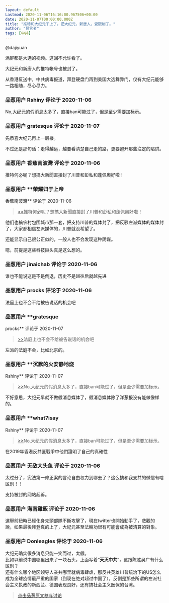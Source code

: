 ```yaml
---
layout: default
Lastmod: 2020-11-06T16:16:00.967506+00:00
date: 2020-11-07T00:00:00.000Z
title: "推特和大纪元干上了。把大纪元，新唐人，受限制了。"
author: "预言者"
tags: [中共]
---
```


@dajiyuan  
  
满屏都是大选的视频。这回不允许看了。  
  
大纪元和新唐人的推特帐号也被封了。  
  
从香港反送中，中共病毒报道，拜登硬盘门再到美国大选舞弊门，仅有大纪元能够一路相随，尽心尽力。

            
### 品葱用户 **Rshiny** 评论于 2020-11-06
        
No,大纪元的假消息太多了，直接ban可能过了，但是至少需要加标示。
        


            
### 品葱用户 **gratesque** 评论于 2020-11-07
        
先恭喜大纪元再上一层楼。  
  
不过还是那句话：走得越远，越要看清楚自己走的路，更要避开那些注定的陷阱。
        


            
### 品葱用户 **香蕉南波灣** 评论于 2020-11-06
        
推特何必呢？想搞大新聞直接封了川普和彭私和蓬佩奧好啦！
        


            
### 品葱用户 **荣耀归于上帝 
香蕉南波灣** 评论于 2020-11-06
        
> [\>>]( "/article/item_id-536459#")推特何必呢？想搞大新聞直接封了川普和彭私和蓬佩奧好啦！

  
他们也搞农村包围城市那一套，把支持川普的媒体封了，把反驳左派媒体的媒体封了，大家都相信左派媒体的，川普就没希望了。  
  
还能显示自己很公正似的，一般人也不会发现这种阴谋。  
  
嗯，前提是这些科技巨头真是这么想的。
        


            
### 品葱用户 **jinaichab** 评论于 2020-11-06
        
谁也不能说这是不是倒退，历史不是越往后就越先进
        


            
### 品葱用户 **procks** 评论于 2020-11-06
        
法庭上也不会不给被告说话的机会吧
        


            
### 品葱用户 **gratesque 
procks** 评论于 2020-11-07
        
> [\>>]( "/article/item_id-536524#")法庭上也不会不给被告说话的机会吧

  
  
左派的法庭不会，比如北京的。
        


            
### 品葱用户 **沉默的火安静地烧 
Rshiny** 评论于 2020-11-07
        
> [\>>]( "/article/item_id-536446#")No,大纪元的假消息太多了，直接ban可能过了，但是至少需要加标示。

  
不好意思，大纪元早就不做假消息媒体了，假消息媒体除了洋葱报没有能做像样的。
        


            
### 品葱用户 **what7isay 
Rshiny** 评论于 2020-11-07
        
> [\>>]( "/article/item_id-536446#")No,大纪元的假消息太多了，直接ban可能过了，但是至少需要加标示。

  
  
在2019年香港反共匪戰爭中他們證明了自己的真確性
        


            
### 品葱用户 **无敌大头鱼** 评论于 2020-11-06
        
太过分了，宪法第一修正案的言论自由权力到哪去了？这么搞和我支共的微信有啥区别！！  
  
支持被封的网站起诉。
        


            
### 品葱用户 **海南雞飯** 评论于 2020-11-06
        
選舉前紐時已經化身先頭部隊不斷攻擊了，現在twitter也開始動手了，悲觀的說，如果最後拜登真的上了，大紀元甚至法輪功很有可能會成為被清算的對象。
        


            
### 品葱用户 **Donleagles** 评论于 2020-11-06
        
大纪元确实很多消息只能一笑而过，太假。  
比如以前说中国哪里出来了一块石头，上面写着“**天灭中共**”，这跟陈胜吴广有什么区别？  
还有什么哪个地区领导人亲共哪里就病毒肆虐，那反共英雄川普统治下的US怎么成为全球疫情最严重的国家（到现在绝对超过中国了），反倒是那些所谓的左派社会主义执政的新西兰、德国表现良好，还有搞社会主义医保的台湾。
        






> [点击品葱原文参与讨论](https://pincong.rocks/article/25954)

